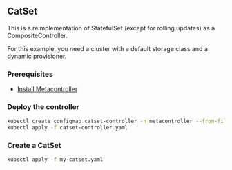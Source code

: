 ## CatSet

This is a reimplementation of StatefulSet (except for rolling updates) as a CompositeController.

For this example, you need a cluster with a default storage class and a dynamic provisioner.

### Prerequisites

* [Install Metacontroller](https://github.com/GoogleCloudPlatform/kube-metacontroller#install)

### Deploy the controller

```sh
kubectl create configmap catset-controller -n metacontroller --from-file=sync.js
kubectl apply -f catset-controller.yaml
```

### Create a CatSet

```sh
kubectl apply -f my-catset.yaml
```
